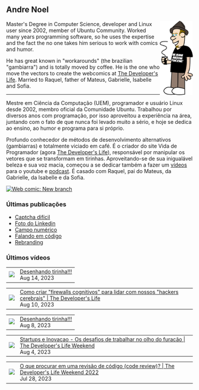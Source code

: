 ## Andre Noel

<!--
**andre-noel/andre-noel** is a ✨ _special_ ✨ repository because its `README.md` (this file) appears on your GitHub profile.

Here are some ideas to get you started:

- 🔭 I’m currently working on ...
- 🌱 I’m currently learning ...
- 👯 I’m looking to collaborate on ...
- 🤔 I’m looking for help with ...
- 💬 Ask me about ...
- 📫 How to reach me: ...
- 😄 Pronouns: ...
- ⚡ Fun fact: ...
-->

<img src="eu.png" align="right" height="200px">

Master's Degree in Computer Science, developer and Linux user since 2002, member of Ubuntu Community. Worked many years programming software, so he uses the expertise and the fact the no one takes him serious to work with comics and humor.

He has great known in "workarounds" (the brazilian "gambiarra") and is totally moved by coffee. He is the one who move the vectors to create the webcomics at [The Developer's Life](https://developerslife.tech/). Married to Raquel, father of Mateus, Gabrielle, Isabelle and Sofia.

---

Mestre em Ciência da Computação (UEM), programador e usuário Linux desde 2002, membro oficial da Comunidade Ubuntu. Trabalhou por diversos anos com programação, por isso aproveitou a experiência na área, juntando com o fato de que nunca foi levado muito a sério, e hoje se dedica ao ensino, ao humor e programa para si próprio.

Profundo conhecedor de métodos de desenvolvimento alternativos (gambiarras) e totalmente viciado em café. É o criador do site Vida de Programador (agora [The Developer's Life](https://developerslife.tech/)), responsável por manipular os vetores que se transformam em tirinhas. Aproveitando-se de sua inigualável beleza e sua voz macia, começou a se dedicar também a fazer um [vídeos](https://youtube.com/ProgramadorREAL) para o youtube e [podcast](https://podcast.developerslife.tech/). É casado com Raquel, pai do Mateus, da Gabrielle, da Isabelle e da Sofia.

<a href="https://developerslife.tech/en/2022/05/30/new-branch/"><img src="https://developerslife.tech/en/uploads/2022/05/tirinhaEN-234.png" style="width:500px" alt="Web comic: New branch" /></a>

### Últimas publicações
<!-- BLOG-POST-LIST:START -->
- [Captcha difícil](https://developerslife.tech/pt/2023/08/14/captcha-dificil/)
- [Foto do Linkedin](https://developerslife.tech/pt/2023/08/09/foto-do-linkedin/)
- [Campo numérico](https://developerslife.tech/pt/2023/08/07/campo-numerico/)
- [Falando em código](https://developerslife.tech/pt/2023/07/31/falando-em-codigo/)
- [Rebranding](https://developerslife.tech/pt/2023/07/24/rebranding/)
<!-- BLOG-POST-LIST:END -->

### Últimos vídeos
<!-- YOUTUBE:START --><table><tr><td><a href="https://www.youtube.com/watch?v=Z6zJqaDI5-I"><img width="140px" src="https://i.ytimg.com/vi/Z6zJqaDI5-I/mqdefault.jpg"></a></td>
<td><a href="https://www.youtube.com/watch?v=Z6zJqaDI5-I">Desenhando tirinha!!!</a><br/>Aug 14, 2023</td></tr></table>
<table><tr><td><a href="https://www.youtube.com/watch?v=Ptyd1_1QaKQ"><img width="140px" src="https://i.ytimg.com/vi/Ptyd1_1QaKQ/mqdefault.jpg"></a></td>
<td><a href="https://www.youtube.com/watch?v=Ptyd1_1QaKQ">Como criar &quot;firewalls cognitivos&quot; para lidar com nossos &quot;hackers cerebrais&quot; | The Developer&#39;s Life</a><br/>Aug 10, 2023</td></tr></table>
<table><tr><td><a href="https://www.youtube.com/watch?v=80xVW7U9TnQ"><img width="140px" src="https://i.ytimg.com/vi/80xVW7U9TnQ/mqdefault.jpg"></a></td>
<td><a href="https://www.youtube.com/watch?v=80xVW7U9TnQ">Desenhando tirinha!!!</a><br/>Aug 8, 2023</td></tr></table>
<table><tr><td><a href="https://www.youtube.com/watch?v=dPyhkwhJ6S8"><img width="140px" src="https://i.ytimg.com/vi/dPyhkwhJ6S8/mqdefault.jpg"></a></td>
<td><a href="https://www.youtube.com/watch?v=dPyhkwhJ6S8">Startups e Inovacao - Os desafios de trabalhar no olho do furacão | The Developer&#39;s Life Weekend</a><br/>Aug 4, 2023</td></tr></table>
<table><tr><td><a href="https://www.youtube.com/watch?v=nq5CShSJ9jY"><img width="140px" src="https://i.ytimg.com/vi/nq5CShSJ9jY/mqdefault.jpg"></a></td>
<td><a href="https://www.youtube.com/watch?v=nq5CShSJ9jY">O que procurar em uma revisão de código &lpar;code review&rpar;? | The Developer&#39;s Life Weekend 2022</a><br/>Jul 28, 2023</td></tr></table>
<!-- YOUTUBE:END -->
